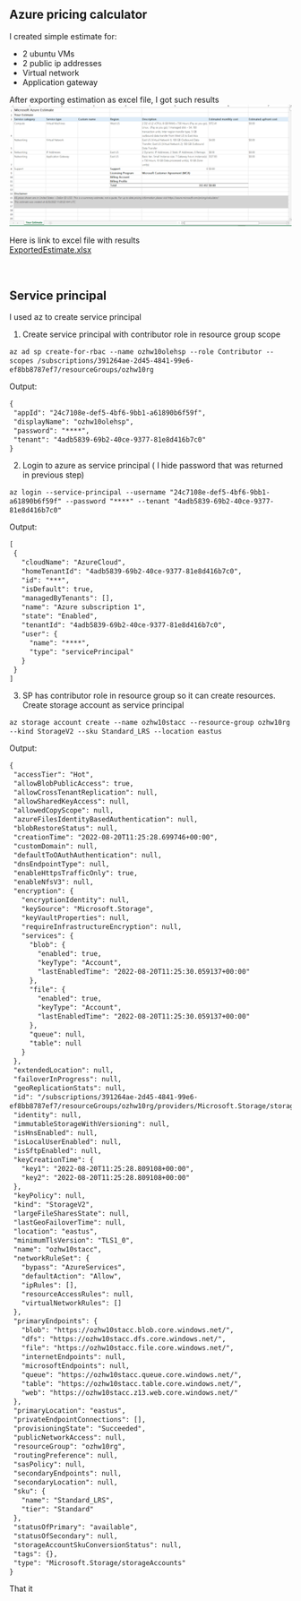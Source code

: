 ## Azure pricing calculator

I created simple estimate for:
 - 2 ubuntu VMs
 - 2 public ip addresses
 - Virtual network
 - Application gateway

 After exporting estimation as excel file, I got such results
 <br />
 ![estimation](https://github.com/ozheleztsov/oz-azure-course/blob/main/hw10/azure-pricing-calculator.png)

 Here is link to excel file with results
 <br />
 [ExportedEstimate.xlsx](https://github.com/ozheleztsov/oz-azure-course/blob/main/hw10/azure-pricing-calculator.png)

 <br />

 ## Service principal

 I used az to create service principal

 1. Create service principal with contributor role in resource group scope
 ```
 az ad sp create-for-rbac --name ozhw10olehsp --role Contributor --scopes /subscriptions/391264ae-2d45-4841-99e6-ef8bb8787ef7/resourceGroups/ozhw10rg
 ```

 Output:
 ```
 {
  "appId": "24c7108e-def5-4bf6-9bb1-a61890b6f59f",
  "displayName": "ozhw10olehsp",
  "password": "****",
  "tenant": "4adb5839-69b2-40ce-9377-81e8d416b7c0"
}

 ```

 2. Login to azure as service principal ( I hide password that was returned in previous step)
 ```
az login --service-principal --username "24c7108e-def5-4bf6-9bb1-a61890b6f59f" --password "****" --tenant "4adb5839-69b2-40ce-9377-81e8d416b7c0"
 ```

 Output:
 ```
 [
  {
    "cloudName": "AzureCloud",
    "homeTenantId": "4adb5839-69b2-40ce-9377-81e8d416b7c0",
    "id": "***",
    "isDefault": true,
    "managedByTenants": [],
    "name": "Azure subscription 1",
    "state": "Enabled",
    "tenantId": "4adb5839-69b2-40ce-9377-81e8d416b7c0",
    "user": {
      "name": "****",
      "type": "servicePrincipal"
    }
  }
]
 ```

 3. SP has contributor role in resource group so it can create resources. Create storage account as service principal
 ```
 az storage account create --name ozhw10stacc --resource-group ozhw10rg --kind StorageV2 --sku Standard_LRS --location eastus
 ```

 Output:
 ```
 {
  "accessTier": "Hot",
  "allowBlobPublicAccess": true,
  "allowCrossTenantReplication": null,
  "allowSharedKeyAccess": null,
  "allowedCopyScope": null,
  "azureFilesIdentityBasedAuthentication": null,
  "blobRestoreStatus": null,
  "creationTime": "2022-08-20T11:25:28.699746+00:00",
  "customDomain": null,
  "defaultToOAuthAuthentication": null,
  "dnsEndpointType": null,
  "enableHttpsTrafficOnly": true,
  "enableNfsV3": null,
  "encryption": {
    "encryptionIdentity": null,
    "keySource": "Microsoft.Storage",
    "keyVaultProperties": null,
    "requireInfrastructureEncryption": null,
    "services": {
      "blob": {
        "enabled": true,
        "keyType": "Account",
        "lastEnabledTime": "2022-08-20T11:25:30.059137+00:00"
      },
      "file": {
        "enabled": true,
        "keyType": "Account",
        "lastEnabledTime": "2022-08-20T11:25:30.059137+00:00"
      },
      "queue": null,
      "table": null
    }
  },
  "extendedLocation": null,
  "failoverInProgress": null,
  "geoReplicationStats": null,
  "id": "/subscriptions/391264ae-2d45-4841-99e6-ef8bb8787ef7/resourceGroups/ozhw10rg/providers/Microsoft.Storage/storageAccounts/ozhw10stacc",
  "identity": null,
  "immutableStorageWithVersioning": null,
  "isHnsEnabled": null,
  "isLocalUserEnabled": null,
  "isSftpEnabled": null,
  "keyCreationTime": {
    "key1": "2022-08-20T11:25:28.809108+00:00",
    "key2": "2022-08-20T11:25:28.809108+00:00"
  },
  "keyPolicy": null,
  "kind": "StorageV2",
  "largeFileSharesState": null,
  "lastGeoFailoverTime": null,
  "location": "eastus",
  "minimumTlsVersion": "TLS1_0",
  "name": "ozhw10stacc",
  "networkRuleSet": {
    "bypass": "AzureServices",
    "defaultAction": "Allow",
    "ipRules": [],
    "resourceAccessRules": null,
    "virtualNetworkRules": []
  },
  "primaryEndpoints": {
    "blob": "https://ozhw10stacc.blob.core.windows.net/",
    "dfs": "https://ozhw10stacc.dfs.core.windows.net/",
    "file": "https://ozhw10stacc.file.core.windows.net/",
    "internetEndpoints": null,
    "microsoftEndpoints": null,
    "queue": "https://ozhw10stacc.queue.core.windows.net/",
    "table": "https://ozhw10stacc.table.core.windows.net/",
    "web": "https://ozhw10stacc.z13.web.core.windows.net/"
  },
  "primaryLocation": "eastus",
  "privateEndpointConnections": [],
  "provisioningState": "Succeeded",
  "publicNetworkAccess": null,
  "resourceGroup": "ozhw10rg",
  "routingPreference": null,
  "sasPolicy": null,
  "secondaryEndpoints": null,
  "secondaryLocation": null,
  "sku": {
    "name": "Standard_LRS",
    "tier": "Standard"
  },
  "statusOfPrimary": "available",
  "statusOfSecondary": null,
  "storageAccountSkuConversionStatus": null,
  "tags": {},
  "type": "Microsoft.Storage/storageAccounts"
}

 ```

That it